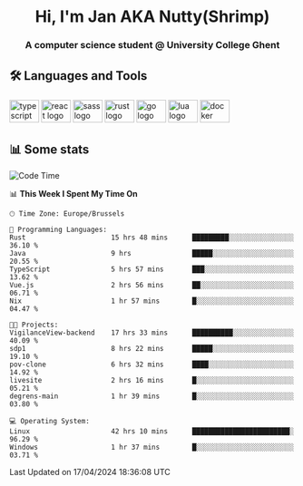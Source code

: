 <h1 align="center">Hi, I'm Jan AKA Nutty(Shrimp)</h1>
<h3 align="center">A computer science student @ University College Ghent</h3>

<h2 align="left">🛠️ Languages and Tools</h2>

###

<div align="left">
  <img src="https://cdn.jsdelivr.net/gh/devicons/devicon/icons/typescript/typescript-original.svg" height="40" width="52" alt="typescript logo"  />
  <img src="https://cdn.jsdelivr.net/gh/devicons/devicon/icons/react/react-original.svg" height="40" width="52" alt="react logo"  />
  <img src="https://cdn.jsdelivr.net/gh/devicons/devicon/icons/sass/sass-original.svg" height="40" width="52" alt="sass logo"  />
  <img src="https://cdn.jsdelivr.net/gh/devicons/devicon@latest/icons/rust/rust-original.svg" height="40" width="52" alt="rust logo" />
  <img src="https://cdn.jsdelivr.net/gh/devicons/devicon/icons/go/go-original.svg" height="40" width="52" alt="go logo"  />
  <img src="https://cdn.jsdelivr.net/gh/devicons/devicon/icons/lua/lua-original.svg" height="40" width="52" alt="lua logo"  />
  <img src="https://cdn.jsdelivr.net/gh/devicons/devicon/icons/docker/docker-original.svg" height="40" width="52" alt="docker logo"  />
</div>

<h2>📊 Some stats</h2>

<!--START_SECTION:waka-->
![Code Time](http://img.shields.io/badge/Code%20Time-4%2C405%20hrs%209%20mins-blue)

📊 **This Week I Spent My Time On** 

```text
🕑︎ Time Zone: Europe/Brussels

💬 Programming Languages: 
Rust                     15 hrs 48 mins      █████████░░░░░░░░░░░░░░░░   36.10 % 
Java                     9 hrs               █████░░░░░░░░░░░░░░░░░░░░   20.55 % 
TypeScript               5 hrs 57 mins       ███░░░░░░░░░░░░░░░░░░░░░░   13.62 % 
Vue.js                   2 hrs 56 mins       ██░░░░░░░░░░░░░░░░░░░░░░░   06.71 % 
Nix                      1 hr 57 mins        █░░░░░░░░░░░░░░░░░░░░░░░░   04.47 % 

🐱‍💻 Projects: 
VigilanceView-backend    17 hrs 33 mins      ██████████░░░░░░░░░░░░░░░   40.09 % 
sdp1                     8 hrs 22 mins       █████░░░░░░░░░░░░░░░░░░░░   19.10 % 
pov-clone                6 hrs 32 mins       ████░░░░░░░░░░░░░░░░░░░░░   14.92 % 
livesite                 2 hrs 16 mins       █░░░░░░░░░░░░░░░░░░░░░░░░   05.21 % 
degrens-main             1 hr 39 mins        █░░░░░░░░░░░░░░░░░░░░░░░░   03.80 % 

💻 Operating System: 
Linux                    42 hrs 10 mins      ████████████████████████░   96.29 % 
Windows                  1 hr 37 mins        █░░░░░░░░░░░░░░░░░░░░░░░░   03.71 % 
```


 Last Updated on 17/04/2024 18:36:08 UTC
<!--END_SECTION:waka-->
